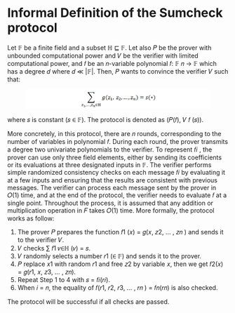 # Informal Definition of the Sumcheck protocol

Let 𝔽 be a finite field and a subset ℍ ⊑ 𝔽. Let also 𝑃 be the prover with unbounded computational power and 𝑉 be the verifier with limited computational power, and 𝑓 be an 𝑛-variable polynomial 𝑓: 𝔽 𝑛 → 𝔽 which has a degree 𝑑 where 𝑑 ≪ |𝔽|. Then, 𝑃 wants to convince the verifier 𝑉 such that:

<figure><img src="../../.gitbook/assets/image (25).png" alt=""><figcaption></figcaption></figure>

where 𝑠 is constant (𝑠 ∈ 𝔽). The protocol is denoted as (𝑃(𝑓), 𝑉 𝑓 (𝑠)).

More concretely, in this protocol, there are 𝑛 rounds, corresponding to the number of variables in polynomial 𝑓. During each round, the prover transmits a degree two univariate polynomials to the verifier. To represent 𝑓𝑖 , the prover can use only three field elements, either by sending its coefficients or its evaluations at three designated inputs in 𝔽. The verifier performs simple randomized consistency checks on each message 𝑓𝑖 by evaluating it at a few inputs and ensuring that the results are consistent with previous messages. The verifier can process each message sent by the prover in 𝑂(1) time, and at the end of the protocol, the verifier needs to evaluate 𝑓 at a single point. Throughout the process, it is assumed that any addition or multiplication operation in 𝐹 takes 𝑂(1) time. More formally, the protocol works as follow:

1. The prover 𝑃 prepares the function 𝑓1 (𝑥) = 𝑔(𝑥, 𝑧2, … , 𝑧𝑛 ) and sends it to the verifier 𝑉.
2. 𝑉 checks ∑ 𝑓1 𝑣∈ℍ (𝑣) = 𝑠.
3. 𝑉 randomly selects a number 𝑟1 (∈ 𝔽) and sends it to the prover.
4. 𝑃 replace 𝑥1 with random 𝑟1 and free 𝑧2 by variable 𝑥, then we get 𝑓2(𝑥) = 𝑔(𝑟1, 𝑥, 𝑧3, … , 𝑧𝑛).
5. Repeat Step 1 to 4 with 𝑠 = 𝑓𝑖(𝑟𝑖).
6. When 𝑖 = 𝑛, the equality of 𝑓(𝑟1, 𝑟2, 𝑟3, … , 𝑟𝑛 ) = 𝑓𝑛(𝑟𝑛) is also checked.

The protocol will be successful if all checks are passed.
